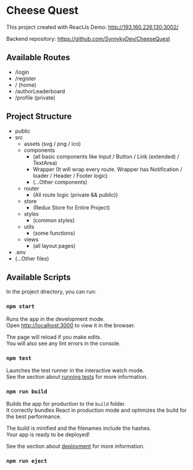 # Cheese Quest

This project created with ReactJs
Demo: http://193.160.226.130:3002/

Backend repository: https://github.com/SyrnykyDev/CheeseQuest

## Available Routes

- /login
- /register
- / (home) 
- /authorLeaderboard
- /profile (private)

## Project Structure

- public
- src
    - assets (svg / png / ico)
    - components
        - (all basic components like Input / Button / Link (extended) / TextArea)
        - Wrapper (It will wrap every route. Wrapper has Notification / loader / Header / Footer logic)
        - (...Other components)
    - router
        - (All route logic (private && public))
    - store
        - (Redux Store for Entire Project)
    - styles
        - (common styles)
    - utils
        - (some functions)
    - views
        - (all layout pages)
- .env
- (...Other files)


## Available Scripts

In the project directory, you can run:

### `npm start`

Runs the app in the development mode.\
Open [http://localhost:3000](http://localhost:3000) to view it in the browser.

The page will reload if you make edits.\
You will also see any lint errors in the console.

### `npm test`

Launches the test runner in the interactive watch mode.\
See the section about [running tests](https://facebook.github.io/create-react-app/docs/running-tests) for more information.

### `npm run build`

Builds the app for production to the `build` folder.\
It correctly bundles React in production mode and optimizes the build for the best performance.

The build is minified and the filenames include the hashes.\
Your app is ready to be deployed!

See the section about [deployment](https://facebook.github.io/create-react-app/docs/deployment) for more information.

### `npm run eject`

